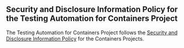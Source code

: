 ## Security and Disclosure Information Policy for the Testing Automation for Containers Project

The Testing Automation for Containers Project follows the [Security and Disclosure Information Policy](https://github.com/containers/common/blob/master/SECURITY.md) for the Containers Projects.

